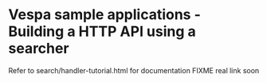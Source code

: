 # Vespa sample applications - Building a HTTP API using a searcher

Refer to search/handler-tutorial.html for documentation FIXME real link soon

